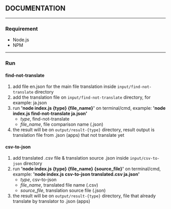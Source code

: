 ## DOCUMENTATION 
---
### Requirement
- Node.js
- NPM
 
---
### Run
#### find-not-translate
1. add file en.json for the main file translation inside `input/find-not-translate` directory
2. add the translation file on `input/find-not-translate` directory, for example: ja.json
3. run **'node index.js {type} {file_name}'** on terminal/cmd, example: **'node index.js find-not-translate ja.json'** 
    - *type*, find-not-translate
    - *file_name*, file comparison name (.json)
4. the result will be on `output/result-{type}` directory, result output is translation file from .json (apps) that not translate yet

#### csv-to-json
1. add translated .csv file & translation source .json inside `input/csv-to-json` directory
2. run **'node index.js {type} {file_name} {source_file}'** on terminal/cmd, example: **'node index.js csv-to-json translated.csv ja.json'**
    - *type*, csv-to-json
    - *file_name*, translated file name (.csv)
    - *source_file*, translation source file (.json)
3. the result will be on `output/result-{type}` directory, file that already translate by translator to .json (apps)
